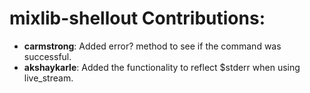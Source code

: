 <!---
This file is reset every time a new release is done. The contents of this file are for the currently unreleased version.

Example Contribution:
* **kalistec**: Improved file resource greatly.
-->
# mixlib-shellout Contributions:

* **carmstrong**: Added error? method to see if the command was successful.
* **akshaykarle**: Added the functionality to reflect $stderr when using live_stream.

